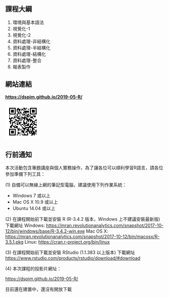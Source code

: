 
## 課程大綱

1. 環境與基本語法
2. 視覺化-1
3. 視覺化-2
4. 資料處理-非結構化
5. 資料處理-半結構化
6. 資料處理-結構化
7. 資料處理-整合
8. 報表製作

## 網站連結

**https://dspim.github.io/2019-05-R/**

![](qrcode.png)

## 行前通知

本次活動包含專題講座與個人實務操作，為了讓各位可以順利學習R語言，請各位參加準備下列工具：

(1) 自備可以無線上網的筆記型電腦，建議使用下列作業系統：

- Windows 7 或以上
- Mac OS X 10.9 或以上
- Ubuntu 14.04 或以上

(2) 在課程開始前下載並安裝 R (R-3.4.2 版本，Windows 上不建議安裝最新版)
    下載網址
    Windows: <https://mran.revolutionanalytics.com/snapshot/2017-10-12/bin/windows/base/R-3.4.2-win.exe>
    Mac OS X: <https://mran.revolutionanalytics.com/snapshot/2017-10-12/bin/macosx/R-3.5.1.pkg>
    Linux: <https://cran.r-project.org/bin/linux>

(3) 在課程開始前下載並安裝 RStudio (1.1.383 以上版本)
    下載網址
    <https://www.rstudio.com/products/rstudio/download/#download>
    
(4) 本次課程的投影片網址：

<https://dspim.github.io/2019-05-R/>

目前還在建置中，還沒有開放下載
